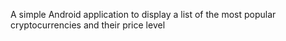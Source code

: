 A simple Android application to display a list of the most popular cryptocurrencies and their price level

